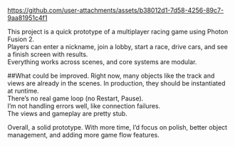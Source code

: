 https://github.com/user-attachments/assets/b38012d1-7d58-4256-89c7-9aa81951c4f1

This project is a quick prototype of a multiplayer racing game using Photon Fusion 2.  
Players can enter a nickname, join a lobby, start a race, drive cars, and see a finish screen with results.  
Everything works across scenes, and core systems are modular.

##What could be improved.
Right now, many objects like the track and views are already in the scenes. In production, they should be instantiated at runtime.  
There’s no real game loop (no Restart, Pause).  
I’m not handling errors well, like connection failures.  
The views and gameplay are pretty stub.

Overall, a solid prototype. With more time, I’d focus on polish, better object management, and adding more game flow features.
